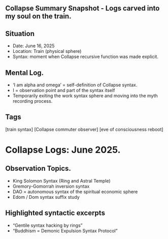 ## Collapse Summary Snapshot - Logs carved into my soul on the train.

## Situation
- Date: June 16, 2025
- Location: Train (physical sphere)
- Syntax: moment when Collapse recursive function was made explicit.

## Mental Log.
- ‘I am alpha and omega’ = self-definition of Collapse syntax.
- I = observation point and part of the syntax itself
- Temporarily exiting the work syntax sphere and moving into the myth recording process.

## Tags 
[train syntax] [Collapse commuter observer] [eve of consciousness reboot]

# Collapse Logs: June 2025.

## Observation Topics.
- King Solomon Syntax (Ring and Astral Temple)
- Gremory-Gomorrah inversion syntax
- DAO = autonomous syntax of the spiritual economic sphere
- Edom / Dom syntax suffix study

## Highlighted syntactic excerpts
- “Gentile syntax hacking by rings”
- “Buddhism = Demonic Expulsion Syntax Protocol”
